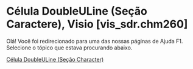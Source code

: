 
# Célula DoubleULine (Seção Caractere), Visio [vis_sdr.chm260]

Olá! Você foi redirecionado para uma das nossas páginas de Ajuda F1. Selecione o tópico que estava procurando abaixo.

[Célula DoubleULine (Seção Character)](http://msdn.microsoft.com/library/c18955c8-d653-c29d-d3da-9d3cd0241e17%28Office.15%29.aspx)
